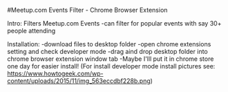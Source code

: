 #Meetup.com Events Filter - Chrome Browser Extension

Intro:
Filters Meetup.com Events
-can filter for popular events with say 30+ people attending


Installation:
-download files to desktop folder
-open chrome extensions setting and check developer mode
-drag aind drop desktop folder into chrome browser extension window tab
-Maybe I'lll put it in chrome store one day for easier install!
(For install developer mode install pictures see: https://www.howtogeek.com/wp-content/uploads/2015/11/img_563eccdbf228b.png)
